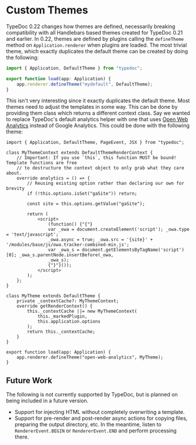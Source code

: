 # Custom Themes

TypeDoc 0.22 changes how themes are defined, necessarily breaking compatibility with all Handlebars based themes
created for TypeDoc 0.21 and earlier. In 0.22, themes are defined by plugins calling the `defineTheme` method on
`Application.renderer` when plugins are loaded. The most trivial theme, which exactly duplicates the default theme
can be created by doing the following:

```ts
import { Application, DefaultTheme } from "typedoc";

export function load(app: Application) {
    app.renderer.defineTheme("mydefault", DefaultTheme);
}
```

This isn't very interesting since it exactly duplicates the default theme. Most themes need to adjust the templates
in some way. This can be done by providing them class which returns a different context class. Say we wanted to replace
TypeDoc's default analytics helper with one that uses [Open Web Analytics](https://www.openwebanalytics.com/) instead of
Google Analytics. This could be done with the following theme:

```tsx
import { Application, DefaultTheme, PageEvent, JSX } from "typedoc";

class MyThemeContext extends DefaultThemeRenderContext {
    // Important: If you use `this`, this function MUST be bound! Template functions are free
    // to destructure the context object to only grab what they care about.
    override analytics = () => {
        // Reusing existing option rather than declaring our own for brevity
        if (!this.options.isSet("gaSite")) return;

        const site = this.options.getValue("gaSite");

        return (
            <script>
                (function() {"{"}
                var _owa = document.createElement('script'); _owa.type = 'text/javascript';
                _owa.async = true; _owa.src = '{site}' + '/modules/base/js/owa.tracker-combined-min.js';
                var _owa_s = document.getElementsByTagName('script')[0]; _owa_s.parentNode.insertBefore(_owa,
                _owa_s);
                {"}"}());
            </script>
        );
    };
}

class MyTheme extends DefaultTheme {
    private _contextCache?: MyThemeContext;
    override getRenderContext() {
        this._contextCache ||= new MyThemeContext(
            this._markedPlugin,
            this.application.options
        );
        return this._contextCache;
    }
}

export function load(app: Application) {
    app.renderer.defineTheme("open-web-analytics", MyTheme);
}
```

## Future Work

The following is not currently supported by TypeDoc, but is planned on being included in a future version.

-   Support for injecting HTML without completely overwriting a template.
-   Support for pre-render and post-render async actions for copying files, preparing the output directory, etc.
    In the meantime, listen to `RendererEvent.BEGIN` or `RendererEvent.END` and perform processing there.
